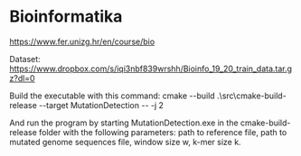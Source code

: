 # Bioinformatika

https://www.fer.unizg.hr/en/course/bio

Dataset: https://www.dropbox.com/s/iqi3nbf839wrshh/Bioinfo_19_20_train_data.tar.gz?dl=0

Build the executable with this command:
cmake --build .\src\cmake-build-release --target MutationDetection -- -j 2

And run the program by starting MutationDetection.exe in the cmake-build-release folder with the following parameters: path to reference file, path to mutated genome sequences file, window size w, k-mer size k.
